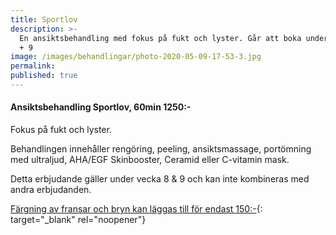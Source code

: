 ```yaml
---
title: Sportlov
description: >-
  En ansiktsbehandling med fokus på fukt och lyster. Går att boka under vecka 8
  + 9
image: /images/behandlingar/photo-2020-05-09-17-53-3.jpg
permalink:
published: true
---
```

#### Ansiktsbehandling Sportlov, 60min 1250:-

Fokus på fukt och lyster.

Behandlingen innehåller rengöring, peeling, ansiktsmassage, portömning med ultraljud, AHA/EGF Skinbooster, Ceramid eller C-vitamin mask.

Detta erbjudande gäller under vecka 8 & 9 och kan inte kombineras med andra erbjudanden.

[Färgning av fransar och bryn kan läggas till för endast 150:-](/frans-bryn/){: target="_blank" rel="noopener"}